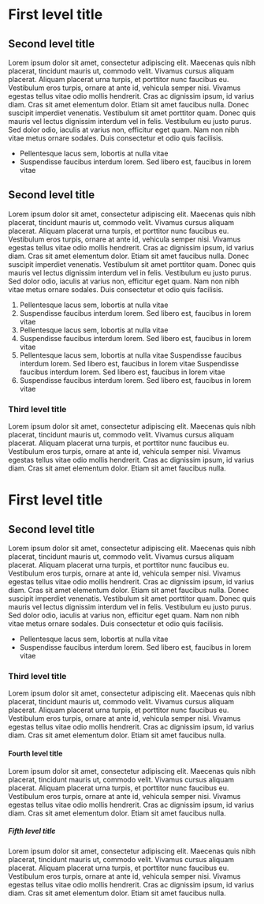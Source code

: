 # First level title

## Second level title

Lorem ipsum dolor sit amet, consectetur adipiscing elit. Maecenas quis nibh placerat, tincidunt mauris ut, commodo velit. Vivamus cursus aliquam placerat. Aliquam placerat urna turpis, et porttitor nunc faucibus eu. Vestibulum eros turpis, ornare at ante id, vehicula semper nisi. Vivamus egestas tellus vitae odio mollis hendrerit. Cras ac dignissim ipsum, id varius diam. Cras sit amet elementum dolor. Etiam sit amet faucibus nulla. Donec suscipit imperdiet venenatis. Vestibulum sit amet porttitor quam. Donec quis mauris vel lectus dignissim interdum vel in felis. Vestibulum eu justo purus. Sed dolor odio, iaculis at varius non, efficitur eget quam. Nam non nibh vitae metus ornare sodales. Duis consectetur et odio quis facilisis.

- Pellentesque lacus sem, lobortis at nulla vitae
- Suspendisse faucibus interdum lorem. Sed libero est, faucibus in lorem vitae

## Second level title

Lorem ipsum dolor sit amet, consectetur adipiscing elit. Maecenas quis nibh placerat, tincidunt mauris ut, commodo velit. Vivamus cursus aliquam placerat. Aliquam placerat urna turpis, et porttitor nunc faucibus eu. Vestibulum eros turpis, ornare at ante id, vehicula semper nisi. Vivamus egestas tellus vitae odio mollis hendrerit. Cras ac dignissim ipsum, id varius diam. Cras sit amet elementum dolor. Etiam sit amet faucibus nulla. Donec suscipit imperdiet venenatis. Vestibulum sit amet porttitor quam. Donec quis mauris vel lectus dignissim interdum vel in felis. Vestibulum eu justo purus. Sed dolor odio, iaculis at varius non, efficitur eget quam. Nam non nibh vitae metus ornare sodales. Duis consectetur et odio quis facilisis.

1. Pellentesque lacus sem, lobortis at nulla vitae
1. Suspendisse faucibus interdum lorem. Sed libero est, faucibus in lorem vitae
1. Pellentesque lacus sem, lobortis at nulla vitae
1. Suspendisse faucibus interdum lorem. Sed libero est, faucibus in lorem vitae
1. Pellentesque lacus sem, lobortis at nulla vitae Suspendisse faucibus interdum lorem. Sed libero est, faucibus in lorem vitae Suspendisse faucibus interdum lorem. Sed libero est, faucibus in lorem vitae
1. Suspendisse faucibus interdum lorem. Sed libero est, faucibus in lorem vitae


### Third level title

Lorem ipsum dolor sit amet, consectetur adipiscing elit. Maecenas quis nibh placerat, tincidunt mauris ut, commodo velit. Vivamus cursus aliquam placerat. Aliquam placerat urna turpis, et porttitor nunc faucibus eu. Vestibulum eros turpis, ornare at ante id, vehicula semper nisi. Vivamus egestas tellus vitae odio mollis hendrerit. Cras ac dignissim ipsum, id varius diam. Cras sit amet elementum dolor. Etiam sit amet faucibus nulla.

# First level title

## Second level title

Lorem ipsum dolor sit amet, consectetur adipiscing elit. Maecenas quis nibh placerat, tincidunt mauris ut, commodo velit. Vivamus cursus aliquam placerat. Aliquam placerat urna turpis, et porttitor nunc faucibus eu. Vestibulum eros turpis, ornare at ante id, vehicula semper nisi. Vivamus egestas tellus vitae odio mollis hendrerit. Cras ac dignissim ipsum, id varius diam. Cras sit amet elementum dolor. Etiam sit amet faucibus nulla. Donec suscipit imperdiet venenatis. Vestibulum sit amet porttitor quam. Donec quis mauris vel lectus dignissim interdum vel in felis. Vestibulum eu justo purus. Sed dolor odio, iaculis at varius non, efficitur eget quam. Nam non nibh vitae metus ornare sodales. Duis consectetur et odio quis facilisis.

- Pellentesque lacus sem, lobortis at nulla vitae
- Suspendisse faucibus interdum lorem. Sed libero est, faucibus in lorem vitae

### Third level title

Lorem ipsum dolor sit amet, consectetur adipiscing elit. Maecenas quis nibh placerat, tincidunt mauris ut, commodo velit. Vivamus cursus aliquam placerat. Aliquam placerat urna turpis, et porttitor nunc faucibus eu. Vestibulum eros turpis, ornare at ante id, vehicula semper nisi. Vivamus egestas tellus vitae odio mollis hendrerit. Cras ac dignissim ipsum, id varius diam. Cras sit amet elementum dolor. Etiam sit amet faucibus nulla.

#### Fourth level title

Lorem ipsum dolor sit amet, consectetur adipiscing elit. Maecenas quis nibh placerat, tincidunt mauris ut, commodo velit. Vivamus cursus aliquam placerat. Aliquam placerat urna turpis, et porttitor nunc faucibus eu. Vestibulum eros turpis, ornare at ante id, vehicula semper nisi. Vivamus egestas tellus vitae odio mollis hendrerit. Cras ac dignissim ipsum, id varius diam. Cras sit amet elementum dolor. Etiam sit amet faucibus nulla.

##### Fifth level title

Lorem ipsum dolor sit amet, consectetur adipiscing elit. Maecenas quis nibh placerat, tincidunt mauris ut, commodo velit. Vivamus cursus aliquam placerat. Aliquam placerat urna turpis, et porttitor nunc faucibus eu. Vestibulum eros turpis, ornare at ante id, vehicula semper nisi. Vivamus egestas tellus vitae odio mollis hendrerit. Cras ac dignissim ipsum, id varius diam. Cras sit amet elementum dolor. Etiam sit amet faucibus nulla.

